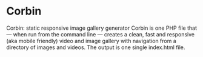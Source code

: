 # Corbin
Corbin: static responsive image gallery generator
Corbin is one PHP file that — when run from the command line — creates a clean, fast and responsive (aka mobile friendly) video and image gallery with navigation from a directory of images and videos. The output is one single index.html file.
